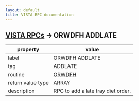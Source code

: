 ```yaml
---
layout: default
title: VISTA RPC documentation
---
```




## [VISTA RPCs](TableOfContent.md) &#8594; ORWDFH ADDLATE 

 property | value 
--- | --- 
 label | ORWDFH ADDLATE
 tag | ADDLATE
 routine | [ORWDFH](http://code.osehra.org/dox/Routine_ORWDFH_source.html)
 return value type | ARRAY
 description | RPC to add a late tray diet order.